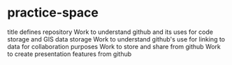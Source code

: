# practice-space
title defines repository
Work to understand github and its uses for code storage and GIS data storage
Work to understand github's use for linking to data for collaboration purposes
Work to store and share from github
Work to create presentation features from github
